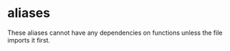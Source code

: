 # aliases

These aliases cannot have any dependencies on functions unless the file imports
it first.
